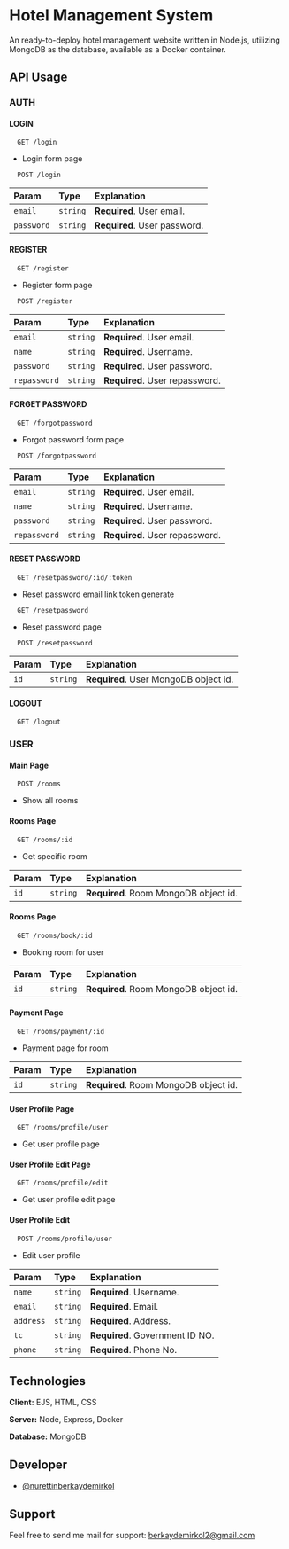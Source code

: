 
# Hotel Management System

An ready-to-deploy hotel management website written in Node.js, utilizing MongoDB as the database, available as a Docker container.


  
## API Usage

### AUTH
#### LOGIN

```http
  GET /login
```
- Login form page

```http
  POST /login
```

| Param | Type     | Explanation               |
| :-------- | :------- | :------------------------- |
| `email` | `string` | **Required**. User email. |
| `password` | `string` | **Required**. User password. |

#### REGISTER

```http
  GET /register
```
- Register form page

```http
  POST /register
```

| Param | Type     | Explanation               |
| :-------- | :------- | :------------------------- |
| `email` | `string` | **Required**. User email. |
| `name` | `string` | **Required**. Username. |
| `password` | `string` | **Required**. User password. |
| `repassword` | `string` | **Required**. User repassword. |

#### FORGET PASSWORD

```http
  GET /forgotpassword
```
- Forgot password form page

```http
  POST /forgotpassword
```

| Param | Type     | Explanation               |
| :-------- | :------- | :------------------------- |
| `email` | `string` | **Required**. User email. |
| `name` | `string` | **Required**. Username. |
| `password` | `string` | **Required**. User password. |
| `repassword` | `string` | **Required**. User repassword. |

#### RESET PASSWORD

```http
  GET /resetpassword/:id/:token
```
- Reset password email link token generate

```http
  GET /resetpassword
```
- Reset password page

```http
  POST /resetpassword
```

| Param | Type     | Explanation               |
| :-------- | :------- | :------------------------- |
| `id` | `string` | **Required**. User MongoDB object id. |

#### LOGOUT

```http
  GET /logout
```

### USER
#### Main Page
```http
  POST /rooms
```
- Show all rooms

#### Rooms Page
```http
  GET /rooms/:id
```
- Get specific room

| Param | Type     | Explanation               |
| :-------- | :------- | :------------------------- |
| `id` | `string` | **Required**. Room MongoDB object id. |

#### Rooms Page
```http
  GET /rooms/book/:id
```
- Booking room for user

| Param | Type     | Explanation               |
| :-------- | :------- | :------------------------- |
| `id` | `string` | **Required**. Room MongoDB object id. |

#### Payment Page
```http
  GET /rooms/payment/:id
```
- Payment page for room

| Param | Type     | Explanation               |
| :-------- | :------- | :------------------------- |
| `id` | `string` | **Required**. Room MongoDB object id. |

#### User Profile Page
```http
  GET /rooms/profile/user
```
- Get user profile page

#### User Profile Edit Page
```http
  GET /rooms/profile/edit
```
- Get user profile edit page

#### User Profile Edit 
```http
  POST /rooms/profile/user
```
- Edit user profile


| Param | Type     | Explanation               |
| :-------- | :------- | :------------------------- |
| `name` | `string` | **Required**. Username. |
| `email` | `string` | **Required**. Email. |
| `address` | `string` | **Required**. Address. |
| `tc` | `string` | **Required**. Government ID NO. |
| `phone` | `string` | **Required**. Phone No. |

## Technologies

**Client:** EJS, HTML, CSS

**Server:** Node, Express, Docker

**Database:** MongoDB

  
## Developer

- [@nurettinberkaydemirkol](https://github.com/nurettinberkaydemirkol)

  
## Support
Feel free to send me mail for support: berkaydemirkol2@gmail.com

  
